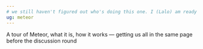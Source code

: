 ```yaml
---
# we still haven't figured out who's doing this one. I (Lalo) am ready if nobody else is, but we were hoping @axhlf could do it instead.
ug: meteor
---
```

A tour of Meteor, what it is, how it works — getting us all in the same page before the discussion round
